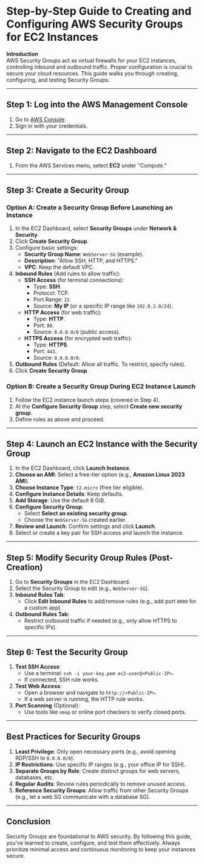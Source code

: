 # Step-by-Step Guide to Creating and Configuring AWS Security Groups for EC2 Instances

**Introduction**  
AWS Security Groups act as virtual firewalls for your EC2 instances, controlling inbound and outbound traffic. Proper configuration is crucial to secure your cloud resources. This guide walks you through creating, configuring, and testing Security Groups.

---

## **Step 1: Log into the AWS Management Console**
1. Go to [AWS Console](https://aws.amazon.com/console/).
2. Sign in with your credentials.

---

## **Step 2: Navigate to the EC2 Dashboard**
1. From the AWS Services menu, select **EC2** under "Compute."

---

## **Step 3: Create a Security Group**
### **Option A: Create a Security Group Before Launching an Instance**
1. In the EC2 Dashboard, select **Security Groups** under **Network & Security**.
2. Click **Create Security Group**.
3. Configure basic settings:
   - **Security Group Name**: `WebServer-SG` (example).
   - **Description**: "Allow SSH, HTTP, and HTTPS."
   - **VPC**: Keep the default VPC.
4. **Inbound Rules** (Add rules to allow traffic):
   - **SSH Access** (for terminal connections):
     - Type: **SSH**.
     - Protocol: TCP.
     - Port Range: `22`.
     - Source: **My IP** (or a specific IP range like `192.0.2.0/24`).
   - **HTTP Access** (for web traffic):
     - Type: **HTTP**.
     - Port: `80`.
     - Source: `0.0.0.0/0` (public access).
   - **HTTPS Access** (for encrypted web traffic):
     - Type: **HTTPS**.
     - Port: `443`.
     - Source: `0.0.0.0/0`.
5. **Outbound Rules** (Default: Allow all traffic. To restrict, specify rules).
6. Click **Create Security Group**.

### **Option B: Create a Security Group During EC2 Instance Launch**
1. Follow the EC2 instance launch steps (covered in Step 4).
2. At the **Configure Security Group** step, select **Create new security group**.
3. Define rules as above and proceed.

---

## **Step 4: Launch an EC2 Instance with the Security Group**
1. In the EC2 Dashboard, click **Launch Instance**.
2. **Choose an AMI**: Select a free-tier option (e.g., **Amazon Linux 2023 AMI**).
3. **Choose Instance Type**: `t2.micro` (free tier eligible).
4. **Configure Instance Details**: Keep defaults.
5. **Add Storage**: Use the default 8 GiB.
6. **Configure Security Group**:
   - Select **Select an existing security group**.
   - Choose the `WebServer-SG` created earlier.
7. **Review and Launch**: Confirm settings and click **Launch**.
8. Select or create a key pair for SSH access and launch the instance.

---

## **Step 5: Modify Security Group Rules (Post-Creation)**
1. Go to **Security Groups** in the EC2 Dashboard.
2. Select the Security Group to edit (e.g., `WebServer-SG`).
3. **Inbound Rules Tab**:
   - Click **Edit Inbound Rules** to add/remove rules (e.g., add port `8080` for a custom app).
4. **Outbound Rules Tab**:
   - Restrict outbound traffic if needed (e.g., only allow HTTPS to specific IPs).

---

## **Step 6: Test the Security Group**
1. **Test SSH Access**:
   - Use a terminal: `ssh -i your-key.pem ec2-user@<Public-IP>`.
   - If connected, SSH rule works.
2. **Test Web Access**:
   - Open a browser and navigate to `http://<Public-IP>`.
   - If a web server is running, the HTTP rule works.
3. **Port Scanning** (Optional):
   - Use tools like `nmap` or online port checkers to verify closed ports.

---

## **Best Practices for Security Groups**
1. **Least Privilege**: Only open necessary ports (e.g., avoid opening RDP/SSH to `0.0.0.0/0`).
2. **IP Restrictions**: Use specific IP ranges (e.g., your office IP for SSH).
3. **Separate Groups by Role**: Create distinct groups for web servers, databases, etc.
4. **Regular Audits**: Review rules periodically to remove unused access.
5. **Reference Security Groups**: Allow traffic from other Security Groups (e.g., let a web SG communicate with a database SG).

---

## **Conclusion**  
Security Groups are foundational to AWS security. By following this guide, you’ve learned to create, configure, and test them effectively. Always prioritize minimal access and continuous monitoring to keep your instances secure.
